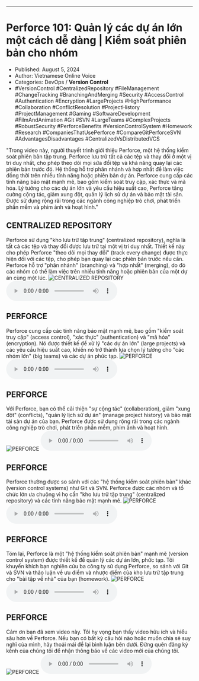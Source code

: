 
---

# Perforce 101: Quản lý các dự án lớn một cách dễ dàng | Kiểm soát phiên bản cho nhóm

- Published: August 5, 2024
- Author: Vietnamese Online Voice
- Categories: DevOps / **Version Control**
- #VersionControl #CentralizedRepository #FileManagement #ChangeTracking #BranchingAndMerging #Security #AccessControl #Authentication #Encryption #LargeProjects #HighPerformance #Collaboration #ConflictResolution #ProjectHistory #ProjectManagement #Gaming #SoftwareDevelopment #FilmAndAnimation #Git #SVN #LargeTeams #ComplexProjects #RobustSecurity #PerforceBenefits #VersionControlSystem #Homework #Research #CompaniesThatUsePerforce #CompareGitPerforceSVN #AdvantagesDisadvantages #CentralizedVsDistributedVCS

"Trong video này, người thuyết trình giới thiệu Perforce, một hệ thống kiểm soát phiên bản tập trung. Perforce lưu trữ tất cả các tệp và thay đổi ở một vị trí duy nhất, cho phép theo dõi mọi sửa đổi tệp và khả năng quay lại các phiên bản trước đó. Hệ thống hỗ trợ phân nhánh và hợp nhất để làm việc đồng thời trên nhiều tính năng hoặc phiên bản dự án. Perforce cung cấp các tính năng bảo mật mạnh mẽ, bao gồm kiểm soát truy cập, xác thực và mã hóa. Lý tưởng cho các dự án lớn và yêu cầu hiệu suất cao, Perforce tăng cường cộng tác, giảm xung đột, quản lý lịch sử dự án và bảo mật tài sản. Được sử dụng rộng rãi trong các ngành công nghiệp trò chơi, phát triển phần mềm và phim ảnh và hoạt hình."


## CENTRALIZED REPOSITORY

Perforce sử dụng "kho lưu trữ tập trung" (centralized repository), nghĩa là tất cả các tệp và thay đổi được lưu trữ tại một vị trí duy nhất. Thiết kế này cho phép Perforce "theo dõi mọi thay đổi" (track every change) được thực hiện đối với các tệp, cho phép bạn quay lại các phiên bản trước nếu cần. Perforce hỗ trợ "phân nhánh" (branching) và "hợp nhất" (merging), do đó các nhóm có thể làm việc trên nhiều tính năng hoặc phiên bản của một dự án cùng một lúc.
![CENTRALIZED REPOSITORY](https://http-archiver-apis-production-80.schnworks.com/storage/images/transitions/2024-08-05/transition-12026945948-Montserrat-Bold-4A148C.jpg)
<audio controls>
    <source src="https://http-archiver-apis-production-80.schnworks.com/storage/storage/audio/file-12356414802.mp3" type="audio/mpeg">
</audio>



## PERFORCE

Perforce cung cấp các tính năng bảo mật mạnh mẽ, bao gồm "kiểm soát truy cập" (access control), "xác thực" (authentication) và "mã hóa" (encryption). Nó được thiết kế để xử lý "các dự án lớn" (large projects) và các yêu cầu hiệu suất cao, khiến nó trở thành lựa chọn lý tưởng cho "các nhóm lớn" (big teams) và các dự án phức tạp.
![PERFORCE](https://http-archiver-apis-production-80.schnworks.com/storage/images/transitions/2024-08-05/transition--14446479136-Montserrat-ExtraBold-283593.jpg)
<audio controls>
    <source src="https://http-archiver-apis-production-80.schnworks.com/storage/storage/audio/file-35952680813.mp3" type="audio/mpeg">
</audio>



## PERFORCE

Với Perforce, bạn có thể cải thiện "sự cộng tác" (collaboration), giảm "xung đột" (conflicts), "quản lý lịch sử dự án" (manage project history) và bảo mật tài sản dự án của bạn. Perforce được sử dụng rộng rãi trong các ngành công nghiệp trò chơi, phát triển phần mềm, phim ảnh và hoạt hình.
![PERFORCE](https://http-archiver-apis-production-80.schnworks.com/storage/images/transitions/2024-08-05/transition--669568519-Montserrat-Bold-4A148C.jpg)
<audio controls>
    <source src="https://http-archiver-apis-production-80.schnworks.com/storage/storage/audio/file-21196856839.mp3" type="audio/mpeg">
</audio>



## PERFORCE

Perforce thường được so sánh với các "hệ thống kiểm soát phiên bản" khác (version control systems) như Git và SVN. Perforce được các nhóm và tổ chức lớn ưa chuộng vì họ cần "kho lưu trữ tập trung" (centralized repository) và các tính năng bảo mật mạnh mẽ.
![PERFORCE](https://http-archiver-apis-production-80.schnworks.com/storage/images/transitions/2024-08-05/transition--14074444694-Montserrat-Thin-004895.jpg)
<audio controls>
    <source src="https://http-archiver-apis-production-80.schnworks.com/storage/storage/audio/file-20467963407.mp3" type="audio/mpeg">
</audio>



## PERFORCE

Tóm lại, Perforce là một "hệ thống kiểm soát phiên bản" mạnh mẽ (version control system) được thiết kế để quản lý các dự án lớn, phức tạp. Tôi khuyến khích bạn nghiên cứu ba công ty sử dụng Perforce, so sánh với Git và SVN và thảo luận về ưu điểm và nhược điểm của kho lưu trữ tập trung cho "bài tập về nhà" của bạn (homework).
![PERFORCE](https://http-archiver-apis-production-80.schnworks.com/storage/images/transitions/2024-08-05/transition--6192075407-Montserrat-ExtraBold-004895.jpg)
<audio controls>
    <source src="https://http-archiver-apis-production-80.schnworks.com/storage/storage/audio/file-4733143977.mp3" type="audio/mpeg">
</audio>



## PERFORCE

Cảm ơn bạn đã xem video này. Tôi hy vọng bạn thấy video hữu ích và hiểu sâu hơn về Perforce. Nếu bạn có bất kỳ câu hỏi nào hoặc muốn chia sẻ suy nghĩ của mình, hãy thoải mái để lại bình luận bên dưới. Đừng quên đăng ký kênh của chúng tôi để nhận thông báo về các video mới của chúng tôi.
![PERFORCE](https://http-archiver-apis-production-80.schnworks.com/storage/images/transitions/2024-08-05/transition-47196224635-Montserrat-Thin-512DA8.jpg)
<audio controls>
    <source src="https://http-archiver-apis-production-80.schnworks.com/storage/storage/audio/file-10958480836.mp3" type="audio/mpeg">
</audio>

